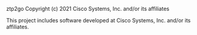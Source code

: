ztp2go
Copyright (c) 2021 Cisco Systems, Inc. and/or its affiliates

This project includes software developed at Cisco Systems, Inc. and/or its affiliates.